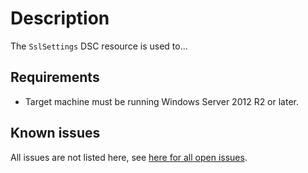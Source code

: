 # Description

The `SslSettings` DSC resource is used to...

## Requirements

* Target machine must be running Windows Server 2012 R2 or later.

## Known issues

All issues are not listed here, see [here for all open issues](https://github.com/dsccommunity/xWebAdministration/issues?q=is%3Aissue+is%3Aopen+in%3Atitle+SslSettings).
